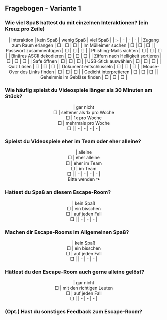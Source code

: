 ## Fragebogen - Variante 1

### Wie viel Spaß hattest du mit einzelnen Interaktionen? (ein Kreuz pro Zeile)

<center>
| Interaktion | kein Spaß | wenig Spaß | viel Spaß |
| :- | - | - | - |
| Zugang zum Raum erlangen | □ | □ | □ |
| Im Mülleimer suchen | □ | □ | □ |
| Passwort zusammenfügen | □ | □ | □ |
| Phishing-Mails sichten | □ | □ | □ |
| Binäres ASCII dekodieren | □ | □ | □ |
| Ziffern nach Helligkeit sortieren | □ | □ | □ |
| Safe öffnen | □ | □ | □ |
| USB-Stick auswählen | □ | □ | □ |
| Quiz Lösen | □ | □ | □ |
| Dokument entschlüsseln | □ | □ | □ |
| Mouse-Over des Links finden | □ | □ | □ |
| Gedicht interpretieren | □ | □ | □ |
| Geheimnis im Gebläse finden  | □ | □ | □ |
</center>

### Wie häufig spielst du Videospiele länger als 30 Minuten am Stück?

<center>
| gar nicht<br>□ | seltener als 1x pro Woche<br>□ | 1x pro Woche<br>□ | mehrmals pro Woche<br>□ |
| - | - | - | - |
</center>

### Spielst du Videospiele eher im Team oder eher alleine?

<center>
| alleine<br>□ | eher alleine<br>□ | eher im Team<br>□ | im Team<br>□ |
| - | - | - | - |
</center>

<style>
@media print {
	.page {
		break-after: page;
	}
}
</style>

<center class="page">Bitte wenden ↷</center>

### Hattest du Spaß an diesem Escape-Room?

<center>
| kein Spaß<br>□ | ein bisschen<br>□ | auf jeden Fall<br>□ |
| - | - | - |
</center>

### Machen dir Escape-Rooms im Allgemeinen Spaß?

<center>
| kein Spaß<br>□ | ein bisschen<br>□ | auf jeden Fall<br>□ |
| - | - | - |
</center>

### Hättest du den Escape-Room auch gerne alleine gelöst?

<center>
| gar nicht<br>□ | mit den richtigen Leuten<br>□ | auf jeden Fall<br>□ |
| - | - | - |
</center>

### (Opt.) Hast du sonstiges Feedback zum Escape-Room?

<br><br><br><br><br>

